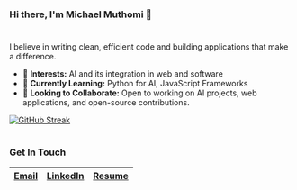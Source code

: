 ### Hi there, I'm Michael Muthomi 👋

<h1></h1>

I believe in writing clean, efficient code and building applications that make a difference.

- 🔭 **Interests:** AI and its integration in web and software
- 🌱 **Currently Learning:** Python for AI, JavaScript Frameworks
- 🤝 **Looking to Collaborate:** Open to working on AI projects, web applications, and open-source contributions.

[![GitHub Streak](http://github-readme-streak-stats.herokuapp.com?user=michaelmuthomi&theme=dark&background=000000)](https://git.io/streak-stats)

<h1></h1>

### Get In Touch
[Email](mailto:michaelmgikunda@gmail.com) | [LinkedIn](https://www.linkedin.com/in/michaelgikunda/) | [Resume](https://drive.google.com/file/d/1OkRpnlSOW8B-uqV_EK5A8rmYeQwL3Fne/view?usp=drive_link)
|--- |--- |---
